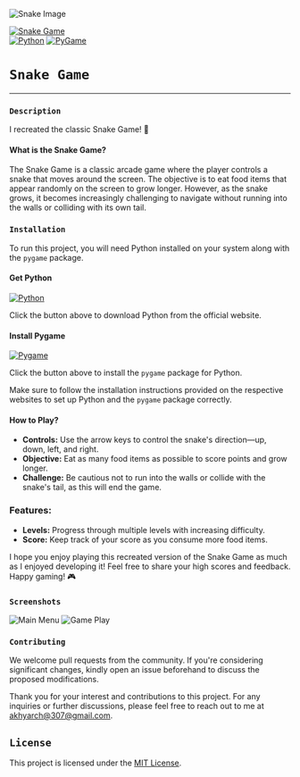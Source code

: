 ![Snake Image](https://wallpapers.com/images/high/snake-game-loading-screen-9po4zuz368r8u1cg.webp)

[![Snake Game](https://img.shields.io/badge/-Snake%20Game-green)](https://www.google.com/search?q=snake+game&rlz=1C1KNTJ_enPK1022PK1022&oq=snake+game+&gs_lcrp=EgZjaHJvbWUyBggAEEUYOTIMCAEQIxgnGIAEGIoFMgYIAhBFGDsyBggDEEUYOzIGCAQQRRg7MgYIBRBFGDwyBggGEEUYPDIGCAcQRRg80gEIMjkyM2owajeoAgCwAgA&sourceid=chrome&ie=UTF-8)    
[![Python](https://img.shields.io/badge/-Python-blue)](https://www.python.org/) [![PyGame](https://img.shields.io/badge/-Lib_PyGame-blue)](https://www.pygame.org/news)


 # `Snake Game`   
 ---      
 ### `Description`  
 I recreated the classic Snake Game! 🐍

#### What is the Snake Game?

The Snake Game is a classic arcade game where the player controls a snake that moves around the screen. The objective is to eat food items that appear randomly on the screen to grow longer. However, as the snake grows, it becomes increasingly challenging to navigate without running into the walls or colliding with its own tail.

### `Installation`

To run this project, you will need Python installed on your system along with the `pygame` package.

#### Get Python

[![Python](https://img.shields.io/badge/Download-Python-blue)](https://www.python.org/downloads/)

Click the button above to download Python from the official website.

#### Install Pygame

[![Pygame](https://img.shields.io/badge/Install-Pygame-green)](https://www.pygame.org/download.shtml)

Click the button above to install the `pygame` package for Python.

Make sure to follow the installation instructions provided on the respective websites to set up Python and the `pygame` package correctly.

#### How to Play?

- **Controls:** Use the arrow keys to control the snake's direction—up, down, left, and right.
- **Objective:** Eat as many food items as possible to score points and grow longer.
- **Challenge:** Be cautious not to run into the walls or collide with the snake's tail, as this will end the game.

### Features:

- **Levels:** Progress through multiple levels with increasing difficulty.
- **Score:** Keep track of your score as you consume more food items.


I hope you enjoy playing this recreated version of the Snake Game as much as I enjoyed developing it! Feel free to share your high scores and feedback. Happy gaming! 🎮


### `Screenshots`  
![Main Menu]("C:\Users\Akhyar\OneDrive\Desktop\MainMenuScreenShot.png") 
![Game Play]("C:\Users\Akhyar\OneDrive\Desktop\SnakeGamePlayScreenshot.png")  


### `Contributing`

We welcome pull requests from the community. If you're considering significant changes, kindly open an issue beforehand to discuss the proposed modifications.

Thank you for your interest and contributions to this project. For any inquiries or further discussions, please feel free to reach out to me at [akhyarch@307@gmail.com](mailto:akhyarch@307@gmail.com).


## `License`

This project is licensed under the [MIT License](https://opensource.org/licenses/MIT).



 
 



   

